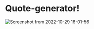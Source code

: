 # Quote-generator!


![Screenshot from 2022-10-29 16-01-56](https://user-images.githubusercontent.com/91995474/198846248-590b2285-5965-4a98-8655-19ce12833397.png)
